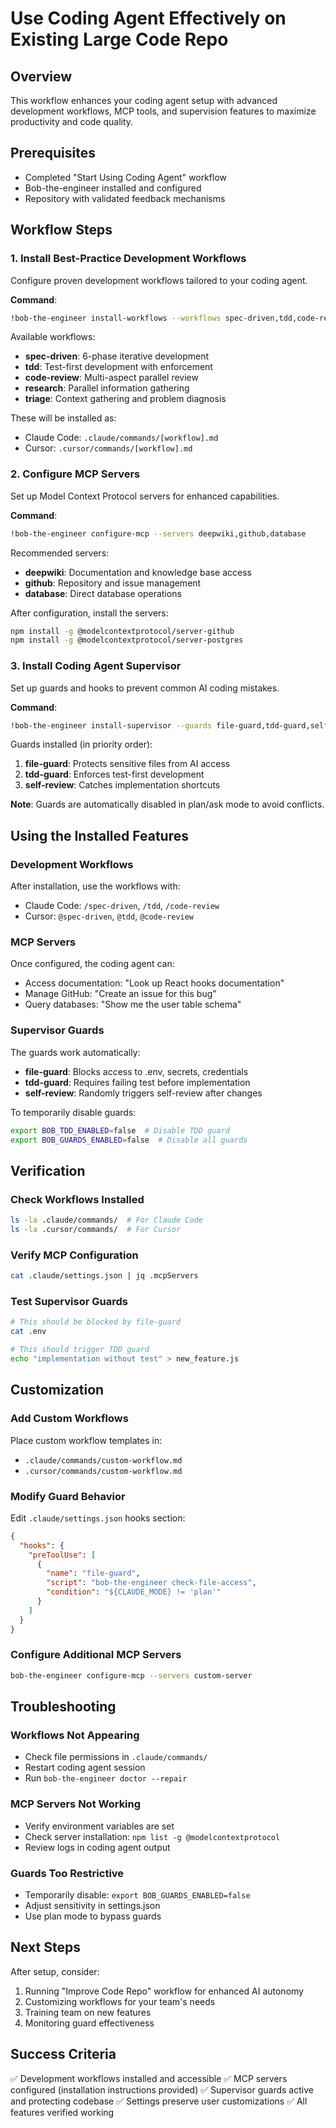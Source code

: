 # Use Coding Agent Effectively on Existing Large Code Repo

## Overview
This workflow enhances your coding agent setup with advanced development workflows, MCP tools, and supervision features to maximize productivity and code quality.

## Prerequisites
- Completed "Start Using Coding Agent" workflow
- Bob-the-engineer installed and configured
- Repository with validated feedback mechanisms

## Workflow Steps

### 1. Install Best-Practice Development Workflows
Configure proven development workflows tailored to your coding agent.

**Command**:
```bash
!bob-the-engineer install-workflows --workflows spec-driven,tdd,code-review --agent-type claude-code
```

Available workflows:
- **spec-driven**: 6-phase iterative development
- **tdd**: Test-first development with enforcement
- **code-review**: Multi-aspect parallel review
- **research**: Parallel information gathering
- **triage**: Context gathering and problem diagnosis

These will be installed as:
- Claude Code: `.claude/commands/[workflow].md`
- Cursor: `.cursor/commands/[workflow].md`

### 2. Configure MCP Servers
Set up Model Context Protocol servers for enhanced capabilities.

**Command**:
```bash
!bob-the-engineer configure-mcp --servers deepwiki,github,database
```

Recommended servers:
- **deepwiki**: Documentation and knowledge base access
- **github**: Repository and issue management
- **database**: Direct database operations

After configuration, install the servers:
```bash
npm install -g @modelcontextprotocol/server-github
npm install -g @modelcontextprotocol/server-postgres
```

### 3. Install Coding Agent Supervisor
Set up guards and hooks to prevent common AI coding mistakes.

**Command**:
```bash
!bob-the-engineer install-supervisor --guards file-guard,tdd-guard,self-review
```

Guards installed (in priority order):
1. **file-guard**: Protects sensitive files from AI access
2. **tdd-guard**: Enforces test-first development
3. **self-review**: Catches implementation shortcuts

**Note**: Guards are automatically disabled in plan/ask mode to avoid conflicts.

## Using the Installed Features

### Development Workflows

After installation, use the workflows with:
- Claude Code: `/spec-driven`, `/tdd`, `/code-review`
- Cursor: `@spec-driven`, `@tdd`, `@code-review`

### MCP Servers

Once configured, the coding agent can:
- Access documentation: "Look up React hooks documentation"
- Manage GitHub: "Create an issue for this bug"
- Query databases: "Show me the user table schema"

### Supervisor Guards

The guards work automatically:
- **file-guard**: Blocks access to .env, secrets, credentials
- **tdd-guard**: Requires failing test before implementation
- **self-review**: Randomly triggers self-review after changes

To temporarily disable guards:
```bash
export BOB_TDD_ENABLED=false  # Disable TDD guard
export BOB_GUARDS_ENABLED=false  # Disable all guards
```

## Verification

### Check Workflows Installed
```bash
ls -la .claude/commands/  # For Claude Code
ls -la .cursor/commands/  # For Cursor
```

### Verify MCP Configuration
```bash
cat .claude/settings.json | jq .mcpServers
```

### Test Supervisor Guards
```bash
# This should be blocked by file-guard
cat .env

# This should trigger TDD guard
echo "implementation without test" > new_feature.js
```

## Customization

### Add Custom Workflows
Place custom workflow templates in:
- `.claude/commands/custom-workflow.md`
- `.cursor/commands/custom-workflow.md`

### Modify Guard Behavior
Edit `.claude/settings.json` hooks section:
```json
{
  "hooks": {
    "preToolUse": [
      {
        "name": "file-guard",
        "script": "bob-the-engineer check-file-access",
        "condition": "${CLAUDE_MODE} != 'plan'"
      }
    ]
  }
}
```

### Configure Additional MCP Servers
```bash
bob-the-engineer configure-mcp --servers custom-server
```

## Troubleshooting

### Workflows Not Appearing
- Check file permissions in `.claude/commands/`
- Restart coding agent session
- Run `bob-the-engineer doctor --repair`

### MCP Servers Not Working
- Verify environment variables are set
- Check server installation: `npm list -g @modelcontextprotocol`
- Review logs in coding agent output

### Guards Too Restrictive
- Temporarily disable: `export BOB_GUARDS_ENABLED=false`
- Adjust sensitivity in settings.json
- Use plan mode to bypass guards

## Next Steps

After setup, consider:
1. Running "Improve Code Repo" workflow for enhanced AI autonomy
2. Customizing workflows for your team's needs
3. Training team on new features
4. Monitoring guard effectiveness

## Success Criteria

✅ Development workflows installed and accessible
✅ MCP servers configured (installation instructions provided)
✅ Supervisor guards active and protecting codebase
✅ Settings preserve user customizations
✅ All features verified working
